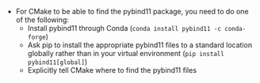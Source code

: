 * For CMake to be able to find the pybind11 package, you need to do one of the following:
    * Install pybind11 through Conda (`conda install pybind11 -c conda-forge`)
    * Ask pip to install the appropriate pybind11 files to a standard location globally rather than in your virtual environment (`pip install pybind11[global]`)
    * Explicitly tell CMake where to find the pybind11 files
